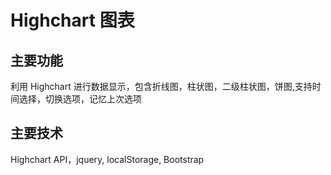 # Highchart 图表

## 主要功能
利用 Highchart 进行数据显示，包含折线图，柱状图，二级柱状图，饼图,支持时间选择，切换选项，记忆上次选项

## 主要技术
Highchart API，jquery, localStorage, Bootstrap 

